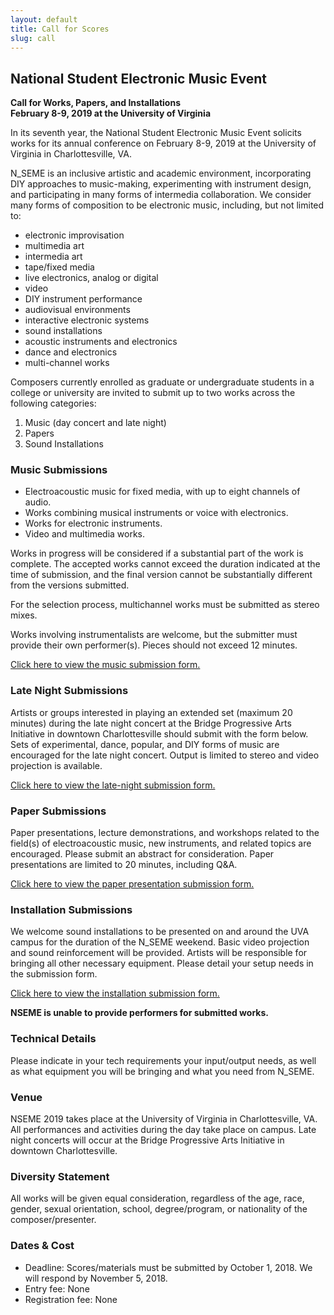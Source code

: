 ```yaml
---
layout: default
title: Call for Scores
slug: call
---
```


## National Student Electronic Music Event
**Call for Works, Papers, and Installations  
February 8-9, 2019 at the University of Virginia**

In its seventh year, the National Student Electronic Music Event solicits works for its annual conference on February 8-9, 2019 at the University of Virginia in Charlottesville, VA. 

N_SEME is an inclusive artistic and academic environment, incorporating DIY approaches to music-making, experimenting with instrument design, and participating in many forms of intermedia collaboration. We consider many forms of composition to be electronic music, including, but not limited to:

* electronic improvisation
* multimedia art
* intermedia art
* tape/fixed media
* live electronics, analog or digital
* video
* DIY instrument performance
* audiovisual environments
* interactive electronic systems
* sound installations
* acoustic instruments and electronics
* dance and electronics
* multi-channel works

Composers currently enrolled as graduate or undergraduate students in a college or university are invited to submit up to two works across the following categories:

1. Music (day concert and late night)
2. Papers
3. Sound Installations

### Music Submissions
* Electroacoustic music for fixed media, with up to eight channels of audio.
* Works combining musical instruments or voice with electronics.
* Works for electronic instruments.
* Video and multimedia works.

Works in progress will be considered if a substantial part of the work is complete. The accepted works cannot exceed the duration indicated at the time of submission, and the final version cannot be substantially different from the versions submitted.

For the selection process, multichannel works must be submitted as stereo mixes.

Works involving instrumentalists are welcome, but the submitter must provide their own performer(s). Pieces should not exceed 12 minutes. 

[Click here to view the music submission form.][music-subs]

### Late Night Submissions
Artists or groups interested in playing an extended set (maximum 20 minutes) during the late night concert at the Bridge Progressive Arts Initiative in downtown Charlottesville should submit with the form below. Sets of experimental, dance, popular, and DIY forms of music are encouraged for the late night concert. Output is limited to stereo and video projection is available. 

[Click here to view the late-night submission form.][latenight-subs]

### Paper Submissions
Paper presentations, lecture demonstrations, and workshops related to the field(s) of electroacoustic music, new instruments, and related topics are encouraged. Please submit an abstract for consideration. Paper presentations are limited to 20 minutes, including Q&A.

[Click here to view the paper presentation submission form.][paper-subs]

### Installation Submissions
We welcome sound installations to be presented on and around the UVA campus for the duration of the N_SEME weekend. Basic video projection and sound reinforcement will be provided. Artists will be responsible for bringing all other necessary equipment. Please detail your setup needs in the submission form.

[Click here to view the installation submission form.][installation-subs]

**NSEME is unable to provide performers for submitted works.**

### Technical Details
Please indicate in your tech requirements your input/output needs, as well as what equipment you will be bringing and what you need from N_SEME.

### Venue
NSEME 2019 takes place at the University of Virginia in Charlottesville, VA. All performances and activities during the day take place on campus. Late night concerts will occur at the Bridge Progressive Arts Initiative in downtown Charlottesville.

### Diversity Statement
All works will be given equal consideration, regardless of the age, race, gender, sexual orientation, school, degree/program, or nationality of the composer/presenter.

### Dates & Cost
* Deadline: Scores/materials must be submitted by October 1, 2018. We will respond by November 5, 2018.
* Entry fee: None
* Registration fee: None

[music-subs]: https://goo.gl/forms/E18YTxlTib19THLB2
[latenight-subs]: https://goo.gl/forms/yjfLlGuTMQoYNDmL2
[paper-subs]: https://goo.gl/forms/aVeklcRgOECKonnx2
[installation-subs]: https://goo.gl/forms/xmzoYc5X3IeKpjuJ3